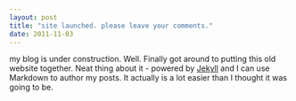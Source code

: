 ```yaml
---
layout: post
title: "site launched. please leave your comments."
date: 2011-11-03
---
```


my blog is under construction. 
Well. Finally got around to putting this old website together. Neat thing about it - powered by [Jekyll](http://jekyllrb.com) and I can use Markdown to author my posts. It actually is a lot easier than I thought it was going to be.
